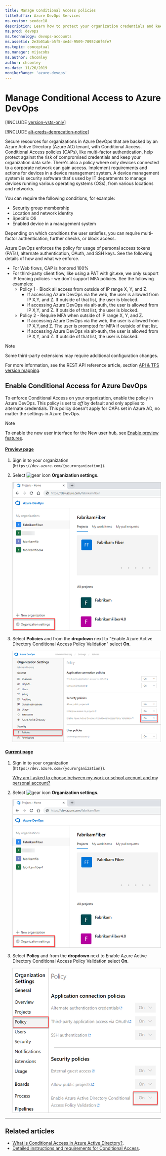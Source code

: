 ```yaml
---
title: Manage Conditional Access policies
titleSuffix: Azure DevOps Services
ms.custom: seodec18
description: Learn how to protect your organization credentials and keep your data safe with multi-factor authentication, security group membership, and more.
ms.prod: devops
ms.technology: devops-accounts
ms.assetid: 2e3b01ab-b5f5-4e4d-9509-7095246f6fe7
ms.topic: conceptual
ms.manager: mijacobs
ms.author: chcomley
author: chcomley
ms.date: 11/26/2019
monikerRange: 'azure-devops'
---
```


# Manage Conditional Access to Azure DevOps

[!INCLUDE [version-vsts-only](../../_shared/version-vsts-only.md)]

[!INCLUDE [alt-creds-deprecation-notice](../../_shared/alt-creds-deprecation-notice.md)]

Secure resources for organizations in Azure DevOps that are backed by an Azure Active Directory (Azure AD) tenant, with Conditional Access. Conditional Access policies (CAPs), like multi-factor authentication, help protect against the risk of compromised credentials and keep your organization data safe. There's also a policy where only devices connected to a corporate network can gain access. Implement requirements and actions for devices in a device management system. A device management system is security software that's used by IT departments to manage devices running various operating systems (OSs), from various locations and networks.

You can require the following conditions, for example:
- Security group membership
- Location and network identity
- Specific OS
- Enabled device in a management system

Depending on which conditions the user satisfies, you can require multi-factor authentication, further checks, or block access.

Azure DevOps enforces the policy for usage of personal access tokens (PATs), alternate authentication, OAuth, and SSH keys. See the following details of how and what we enforce.

   * For Web flows, CAP is honored 100%
   * For third-party client flow, like using a PAT with git.exe, we only support IP fencing policies - we don't support MFA policies. See the following examples:
        * Policy 1 - Block all access from outside of IP range X, Y, and Z.
            * If accessing Azure DevOps via the web, the user is allowed from IP X,Y, and Z. If outside of that list, the user is blocked.
            * If accessing Azure DevOps via alt-auth, the user is allowed from IP X,Y, and Z. If outside of that list, the user is blocked.
        * Policy 2 - Require MFA when outside of IP range X, Y, and Z.
            * If accessing Azure DevOps via the web, the user is allowed from IP X,Y,and Z. The user is prompted for MFA if outside of that list.
            * If accessing Azure DevOps via alt-auth, the user is allowed from IP X,Y, and Z. If outside of that list, the user is blocked.

> [!NOTE]
> Some third-party extensions may require additional configuration changes.

For more information, see the REST API reference article, section [API & TFS version mapping](https://docs.microsoft.com/rest/api/azure/devops/?view=azure-devops-server-rest-5.0).

## Enable Conditional Access for Azure DevOps

To enforce Conditional Access on your organization, enable the policy in Azure DevOps. This policy is set to *off* by default and only applies to alternate credentials. This policy doesn't apply for CAPs set in Azure AD, no matter the settings in Azure DevOps.

> [!NOTE]   
> To enable the new user interface for the New user hub, see [Enable preview features](../../project/navigation/preview-features.md).

#### [Preview page](#tab/preview-page) 

1. Sign in to your organization (```https://dev.azure.com/{yourorganization}```).

2. Select ![gear icon](../../_img/icons/gear-icon.png) **Organization settings**.

   ![Open Organization settings](../../_shared/_img/settings/open-admin-settings-vert.png)

3. Select **Policies** and from the **dropdown** next to "Enable Azure Active Directory Conditional Access Policy Validation" select **On**.

   ![Select Policies, and then turn On](_img/_shared/enable-conditional-access-policy-preview.png)

#### [Current page](#tab/current-page)


1. Sign in to your organization (```https://dev.azure.com/{yourorganization}```).

	[Why am I asked to choose between my work or school account and my personal account?](faq-create-organization.md#ChooseOrgAcctMSAcct)

2. Select ![gear icon](../../_img/icons/gear-icon.png) **Organization settings**.

   ![Open Organization settings](../../_shared/_img/settings/open-admin-settings-vert.png)

3. Select **Policy** and from the **dropdown** next to Enable Azure Active Directory Conditional Access Policy Validation select **On**.

   ![Select policy, and then turn On](_img/_shared/enable-conditional-access-policy.png)

* * *

## Related articles

* [What is Conditional Access in Azure Active Directory?](/azure/active-directory/active-directory-conditional-access).
* [Detailed instructions and requirements for Conditional Access](/azure/active-directory/active-directory-conditional-access-azuread-connected-apps).


